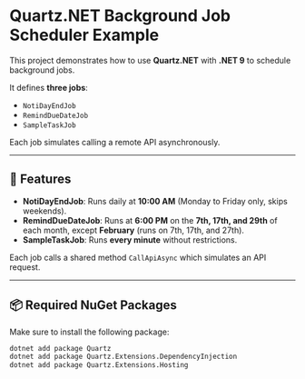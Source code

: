# Quartz.NET Background Job Scheduler Example

This project demonstrates how to use **Quartz.NET** with **.NET 9** to schedule background jobs.

It defines **three jobs**:
- `NotiDayEndJob`
- `RemindDueDateJob`
- `SampleTaskJob`

Each job simulates calling a remote API asynchronously.

---

## 🚀 Features

- **NotiDayEndJob**: Runs daily at **10:00 AM** (Monday to Friday only, skips weekends).
- **RemindDueDateJob**: Runs at **6:00 PM** on the **7th, 17th, and 29th** of each month, except **February** (runs on 7th, 17th, and 27th).
- **SampleTaskJob**: Runs **every minute** without restrictions.

Each job calls a shared method `CallApiAsync` which simulates an API request.

---

## 📦 Required NuGet Packages

Make sure to install the following package:

```bash
dotnet add package Quartz
dotnet add package Quartz.Extensions.DependencyInjection
dotnet add package Quartz.Extensions.Hosting
